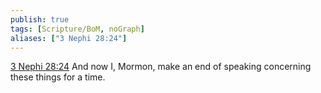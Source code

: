 ```yaml
---
publish: true
tags: [Scripture/BoM, noGraph]
aliases: ["3 Nephi 28:24"]
---
```

[3 Nephi 28:24](https://churchofjesuschrist.org/study/scriptures/bofm/3-ne/28?lang=eng&id=p24#p24) And now I, Mormon, make an end of speaking concerning these things for a time.
